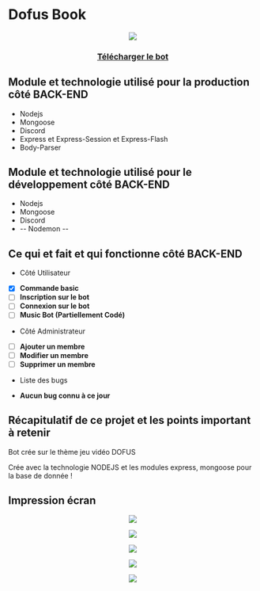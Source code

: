 # Dofus Book

<p align="center"><a href="https://discord.com/api/oauth2/authorize?client_id=804766726079774780&permissions=0&scope=bot"><img src="https://i.pinimg.com/originals/d8/4e/71/d84e71dfa4d1feae395eafa99aadad28.png" /></a></p>

<h3 align="center"><a href="https://discord.com/api/oauth2/authorize?client_id=804766726079774780&permissions=0&scope=bot">Télécharger le bot</a></h3>

<h2>Module et technologie utilisé pour la production côté BACK-END</h2>

* Nodejs 
* Mongoose
* Discord
* Express et Express-Session et Express-Flash
* Body-Parser

<h2>Module et technologie utilisé pour le développement côté BACK-END</h2>

* Nodejs 
* Mongoose
* Discord
* -- Nodemon --

<h2>Ce qui et fait et qui fonctionne côté BACK-END</h2>

* Côté Utilisateur

- [x] **Commande basic**
- [ ] **Inscription sur le bot**
- [ ] **Connexion sur le bot**
- [ ] **Music Bot (Partiellement Codé)**

* Côté Administrateur

- [ ] **Ajouter un membre**
- [ ] **Modifier un membre**
- [ ] **Supprimer un membre**

* Liste des bugs

- **Aucun bug connu à ce jour**

<h2>Récapitulatif de ce projet et les points important à retenir</h2>

<p>Bot crée sur le thème jeu vidéo DOFUS

Crée avec la technologie NODEJS et les modules express, mongoose pour la base de donnée !
</p>

<h2>Impression écran</h2>

<p align="center"><a href="https://gaetan.store/images/dofus/Capture d’écran du 2021-02-13 17-18-48.png"><img src="https://gaetan.store/images/dofus/Capture d’écran du 2021-02-13 17-18-48.png" /></a></p>
<p align="center"><a href="https://gaetan.store/images/dofus/Capture d’écran du 2021-02-13 17-18-52.png"><img src="https://gaetan.store/images/dofus/Capture d’écran du 2021-02-13 17-18-52.png" /></a></p>
<p align="center"><a href="https://gaetan.store/images/dofus/Capture d’écran du 2021-02-13 17-19-02.png"><img src="https://gaetan.store/images/dofus/Capture d’écran du 2021-02-13 17-19-02.png" /></a></p>
<p align="center"><a href="https://gaetan.store/images/dofus/Capture d’écran du 2021-02-13 17-19-23.png"><img src="https://gaetan.store/images/dofus/Capture d’écran du 2021-02-13 17-19-23.png" /></a></p>
<p align="center"><a href="https://gaetan.store/images/dofus/Capture d’écran du 2021-02-13 17-19-49.png"><img src="https://gaetan.store/images/dofus/Capture d’écran du 2021-02-13 17-19-49.png" /></a></p>